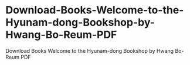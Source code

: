 # Download-Books-Welcome-to-the-Hyunam-dong-Bookshop-by-Hwang-Bo-Reum-PDF
Download Books Welcome to the Hyunam-dong Bookshop by Hwang Bo-Reum PDF
